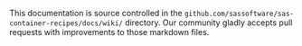 This documentation is source controlled in the `github.com/sassoftware/sas-container-recipes/docs/wiki/` directory. Our community gladly accepts pull requests with improvements to those markdown files.